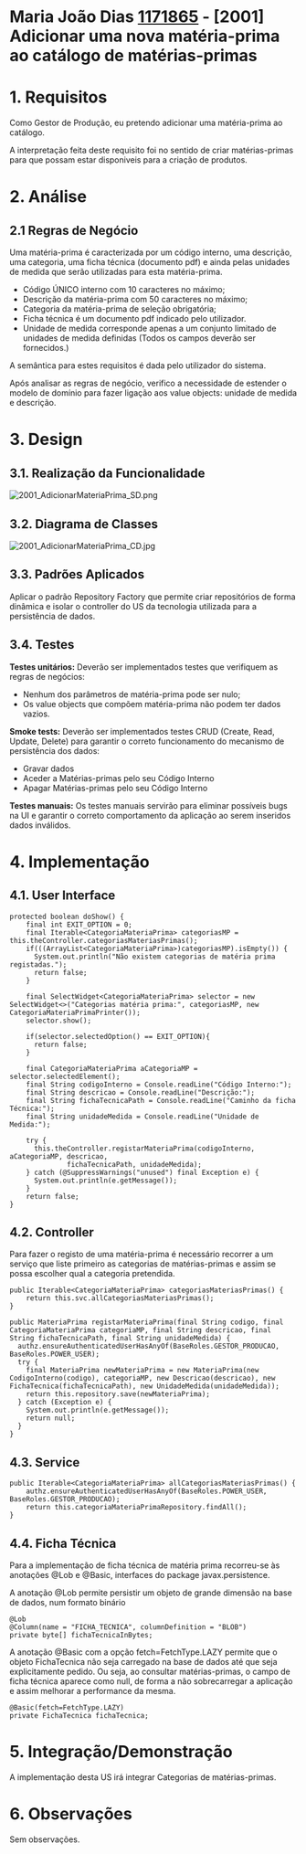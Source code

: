**Maria João Dias [1171865](../)** - [2001] Adicionar uma nova matéria-prima ao catálogo de matérias-primas
=======================================

# 1. Requisitos
Como Gestor de Produção, eu pretendo adicionar uma matéria-prima ao catálogo.

A interpretação feita deste requisito foi no sentido de criar matérias-primas para que possam estar disponiveis para a criação de produtos.

# 2. Análise
## 2.1 Regras de Negócio
Uma matéria-prima é caracterizada por um código interno, uma descrição, uma categoria, uma ficha técnica (documento pdf) e ainda pelas unidades de medida que serão utilizadas para esta matéria-prima.
- Código ÚNICO interno com 10 caracteres no máximo;
- Descrição da matéria-prima com 50 caracteres no máximo;
- Categoria da matéria-prima de seleção obrigatória;
- Ficha técnica é um documento pdf indicado pelo utilizador.
- Unidade de medida corresponde apenas a um conjunto limitado de unidades de medida definidas
(Todos os campos deverão ser fornecidos.)

A semântica para estes requisitos é dada pelo utilizador do sistema.

Após analisar as regras de negócio, verifico a necessidade de estender o modelo de domínio para fazer ligação aos value objects: unidade de medida e descrição.

# 3. Design
## 3.1. Realização da Funcionalidade

![2001_AdicionarMateriaPrima_SD.png](2001_AdicionarMateriaPrima_SD.png)

## 3.2. Diagrama de Classes

![2001_AdicionarMateriaPrima_CD.jpg](2001_AdicionarMateriaPrima_CD.jpg)

## 3.3. Padrões Aplicados
Aplicar o padrão Repository Factory que permite criar repositórios de forma dinâmica e isolar o controller do US da tecnologia utilizada para a persistência de dados.

## 3.4. Testes
**Testes unitários:**
Deverão ser implementados testes que verifiquem as regras de negócios:
- Nenhum dos parâmetros de matéria-prima pode ser nulo;
- Os value objects que compõem matéria-prima não podem ter dados vazios.

**Smoke tests:**
Deverão ser implementados testes CRUD (Create, Read, Update, Delete) para garantir o correto funcionamento do mecanismo de persistência dos dados:
- Gravar dados
- Aceder a Matérias-primas pelo seu Código Interno
- Apagar Matérias-primas pelo seu Código Interno

**Testes manuais:**
Os testes manuais servirão para eliminar possíveis bugs na UI e garantir o correto comportamento da aplicação ao serem inseridos dados inválidos.

# 4. Implementação
## 4.1. User Interface
    protected boolean doShow() {
        final int EXIT_OPTION = 0;
        final Iterable<CategoriaMateriaPrima> categoriasMP = this.theController.categoriasMateriasPrimas();
        if(((ArrayList<CategoriaMateriaPrima>)categoriasMP).isEmpty()) {
          System.out.println("Não existem categorias de matéria prima registadas.");
          return false;
        }

        final SelectWidget<CategoriaMateriaPrima> selector = new SelectWidget<>("Categorias matéria prima:", categoriasMP, new CategoriaMateriaPrimaPrinter());
        selector.show();

        if(selector.selectedOption() == EXIT_OPTION){
          return false;
        }

        final CategoriaMateriaPrima aCategoriaMP = selector.selectedElement();
        final String codigoInterno = Console.readLine("Código Interno:");
        final String descricao = Console.readLine("Descrição:");
        final String fichaTecnicaPath = Console.readLine("Caminho da ficha Técnica:");
        final String unidadeMedida = Console.readLine("Unidade de Medida:");

        try {
          this.theController.registarMateriaPrima(codigoInterno, aCategoriaMP, descricao,
                  fichaTecnicaPath, unidadeMedida);
        } catch (@SuppressWarnings("unused") final Exception e) {
          System.out.println(e.getMessage());
        }
        return false;
    }

## 4.2. Controller
Para fazer o registo de uma matéria-prima é necessário recorrer a um serviço que liste primeiro as categorias de matérias-primas e assim se possa escolher qual a categoria pretendida.

    public Iterable<CategoriaMateriaPrima> categoriasMateriasPrimas() {
        return this.svc.allCategoriasMateriasPrimas();
    }

    public MateriaPrima registarMateriaPrima(final String codigo, final CategoriaMateriaPrima categoriaMP, final String descricao, final String fichaTecnicaPath, final String unidadeMedida) {
      authz.ensureAuthenticatedUserHasAnyOf(BaseRoles.GESTOR_PRODUCAO, BaseRoles.POWER_USER);
      try {
        final MateriaPrima newMateriaPrima = new MateriaPrima(new CodigoInterno(codigo), categoriaMP, new Descricao(descricao), new FichaTecnica(fichaTecnicaPath), new UnidadeMedida(unidadeMedida));
        return this.repository.save(newMateriaPrima);
      } catch (Exception e) {
        System.out.println(e.getMessage());
        return null;
      }
    }

## 4.3. Service

    public Iterable<CategoriaMateriaPrima> allCategoriasMateriasPrimas() {
        authz.ensureAuthenticatedUserHasAnyOf(BaseRoles.POWER_USER, BaseRoles.GESTOR_PRODUCAO);
        return this.categoriaMateriaPrimaRepository.findAll();
    }

## 4.4. Ficha Técnica
Para a implementação de ficha técnica de matéria prima recorreu-se às anotações @Lob e @Basic, interfaces do package javax.persistence.

A anotação @Lob permite persistir um objeto de grande dimensão na base de dados, num formato binário

    @Lob
    @Column(name = "FICHA_TECNICA", columnDefinition = "BLOB")
    private byte[] fichaTecnicaInBytes;

A anotação @Basic com a opção fetch=FetchType.LAZY permite que o objeto FichaTecnica não seja carregado na base de dados até que seja explicitamente pedido.
Ou seja, ao consultar matérias-primas, o campo de ficha técnica aparece como null, de forma a não sobrecarregar a aplicação e assim melhorar a performance da mesma.

    @Basic(fetch=FetchType.LAZY)
    private FichaTecnica fichaTecnica;    

# 5. Integração/Demonstração

A implementação desta US irá integrar Categorias de matérias-primas.

# 6. Observações
Sem observações.
